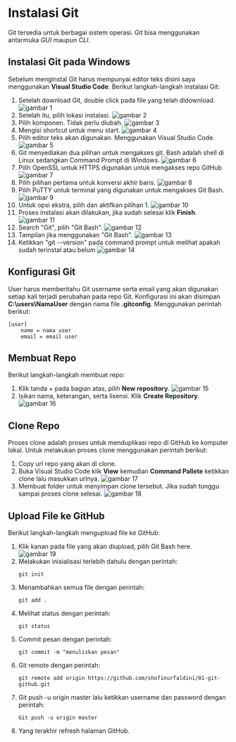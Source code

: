 # Instalasi Git
Git tersedia untuk berbagai sistem operasi. Git bisa menggunakan antarmuka _GUI_ maupun _CLI_. 

## Instalasi Git pada Windows
Sebelum menginstal Git harus mempunyai editor teks disini saya menggunakan **Visual Studio Code**. Berikut langkah-langkah instalasi Git:

1. Setelah download Git, double click pada file yang telah didownload.
![gambar 1](./1.PNG)
2. Setelah itu, pilih lokasi instalasi.
![gambar 2](./2.PNG)
3. Pilih komponen. Tidak perlu diubah.
![gambar 3](./3.PNG)
4. Mengisi shortcut untuk menu start.
![gambar 4](./4.PNG)
5. Pilih editor teks akan digunakan. Menggunakan Visual Studio Code.
![gambar 5](./5.PNG)
6. Git menyediakan dua pilihan untuk mengakses git. Bash adalah shell di Linux sedangkan Command Prompt di Windows.
![gambar 6](./6.PNG)
7. Pilih OpenSSL untuk HTTPS digunakan untuk mengakses repo GitHub
![gambar 7](./7.PNG)
8. Pilih pilihan pertama untuk konversi akhir baris.
![gambar 8](./8.PNG)
9. Pilih PuTTY untuk terminal yang digunakan untuk mengakses Git Bash.
![gambar 9](./9.PNG)
10. Untuk opsi ekstra, pilih dan aktifkan pilihan 1.
![gambar 10](./10.PNG)
11. Proses instalasi akan dilakukan, jika sudah selesai klik **Finish**.
![gambar 11](./11.PNG)
12. Search "Git", pilih "Git Bash".
![gambar 12](./12.PNG)
13. Tampilan jika menggunakan "Git Bash".
![gambar 13](./13.PNG)
14. Ketikkan "git --version" pada command prompt untuk melihat apakah sudah terinstal atau belum
![gambar 14](./14.PNG)

## Konfigurasi Git
User harus memberitahu Git username serta email yang akan digunakan setiap kali terjadi perubahan pada repo Git. Konfigurasi ini akan disimpan **C:\users\NamaUser** dengan nama file **.gitconfig**. Menggunakan perintah berikut:
```
[user]
    name = nama user
    email = email user
```

## Membuat Repo
Berikut langkah-langkah membuat repo:

1. Klik tanda + pada bagian atas, pilih **New repository**.
![gambar 15](./15.PNG)
2. Isikan nama, keterangan, serta lisensi. Klik **Create Repository**.
![gambar 16](./16.PNG)

## Clone Repo
Proses clone adalah proses untuk menduplikasi repo di GitHub ke komputer lokal. Untuk melakukan proses clone menggunakan perintah berikut:

1. Copy url repo yang akan di clone. 
2. Buka Visual Studio Code klik **View** kemudian **Command Pallete** ketikkan clone lalu masukkan urlnya.
![gambar 17](./17.PNG)
3. Membuat folder untuk menyimpan clone tersebut. Jika sudah tunggu sampai proses clone selesai.
![gambar 18](./18.PNG) 

## Upload File ke GitHub
Berikut langkah-langkah mengupload file ke GitHub:

1. Klik kanan pada file yang akan diupload, pilih Git Bash here.
![gambar 19](./19.PNG)
2. Melakukan inisialisasi terlebih dahulu dengan perintah:
    ```
    git init
    ```
3. Menambahkan semua file dengan perintah:
    ```
    git add .
    ``` 
4. Melihat status dengan perintah:
    ```
    git status
    ```
5. Commit pesan dengan perintah:
    ```
    git commit -m "menuliskan pesan"
    ```
6. Git remote dengan perintah:
    ```
    git remote add origin https://github.com/shofinurfaldini/01-git-github.git
    ```
7. Git push -u origin master lalu ketikkan username dan password dengan perintah:
    ```
    Git push -u origin master
    ```
8. Yang terakhir refresh halaman GitHub.
